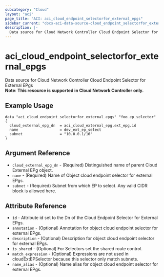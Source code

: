 ```yaml
---
subcategory: "Cloud"
layout: "aci"
page_title: "ACI: aci_cloud_endpoint_selectorfor_external_epgs"
sidebar_current: "docs-aci-data-source-cloud_endpoint_selectorfor_external_epgs"
description: |-
  Data source for Cloud Network Controller Cloud Endpoint Selector for External EPgs
---
```


# aci_cloud_endpoint_selectorfor_external_epgs

Data source for Cloud Network Controller Cloud Endpoint Selector for External EPgs  
<b>Note: This resource is supported in Cloud Network Controller only.</b>

## Example Usage

```hcl
data "aci_cloud_endpoint_selectorfor_external_epgs" "foo_ep_selector" {
  cloud_external_epg_dn  = aci_cloud_external_epg.ext_epg.id
  name                   = dev_ext_ep_select
  subnet                 = "10.0.0.1/16"
}
```

## Argument Reference

- `cloud_external_epg_dn` - (Required) Distinguished name of parent Cloud External EPg object.
- `name` - (Required) Name of Object cloud endpoint selector for external EPgs.
- `subnet` - (Required) Subnet from which EP to select. Any valid CIDR block is allowed here.

## Attribute Reference

- `id` - Attribute id set to the Dn of the Cloud Endpoint Selector for External EPgs.
- `annotation` - (Optional) Annotation for object cloud endpoint selector for external EPgs.
- `description` - (Optional) Description for object cloud endpoint selector for external EPgs.
- `is_shared` - (Optional) For Selectors set the shared route control.
- `match_expression` - (Optional) Expressions are not used in cloudExtEPSelector because this selector only match subnets.
- `name_alias` - (Optional) Name alias for object cloud endpoint selector for external EPgs.
